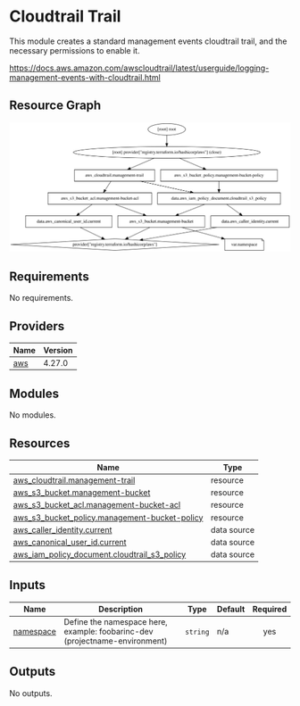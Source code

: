 # Cloudtrail Trail

This module creates a standard management events cloudtrail trail, and the necessary permissions to enable it.

https://docs.aws.amazon.com/awscloudtrail/latest/userguide/logging-management-events-with-cloudtrail.html

## Resource Graph

<img src="./graph.svg">

<!-- BEGIN_TF_DOCS -->
## Requirements

No requirements.

## Providers

| Name | Version |
|------|---------|
| <a name="provider_aws"></a> [aws](#provider\_aws) | 4.27.0 |

## Modules

No modules.

## Resources

| Name | Type |
|------|------|
| [aws_cloudtrail.management-trail](https://registry.terraform.io/providers/hashicorp/aws/latest/docs/resources/cloudtrail) | resource |
| [aws_s3_bucket.management-bucket](https://registry.terraform.io/providers/hashicorp/aws/latest/docs/resources/s3_bucket) | resource |
| [aws_s3_bucket_acl.management-bucket-acl](https://registry.terraform.io/providers/hashicorp/aws/latest/docs/resources/s3_bucket_acl) | resource |
| [aws_s3_bucket_policy.management-bucket-policy](https://registry.terraform.io/providers/hashicorp/aws/latest/docs/resources/s3_bucket_policy) | resource |
| [aws_caller_identity.current](https://registry.terraform.io/providers/hashicorp/aws/latest/docs/data-sources/caller_identity) | data source |
| [aws_canonical_user_id.current](https://registry.terraform.io/providers/hashicorp/aws/latest/docs/data-sources/canonical_user_id) | data source |
| [aws_iam_policy_document.cloudtrail_s3_policy](https://registry.terraform.io/providers/hashicorp/aws/latest/docs/data-sources/iam_policy_document) | data source |

## Inputs

| Name | Description | Type | Default | Required |
|------|-------------|------|---------|:--------:|
| <a name="input_namespace"></a> [namespace](#input\_namespace) | Define the namespace here, example: foobarinc-dev (projectname-environment) | `string` | n/a | yes |

## Outputs

No outputs.
<!-- END_TF_DOCS -->
